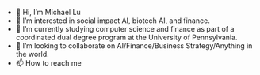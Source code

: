 - 👋 Hi, I’m Michael Lu
- 👀 I’m interested in social impact AI, biotech AI, and finance. 
- 🌱 I’m currently studying computer science and finance as part of a coordinated dual degree program at the University of Pennsylvania.
- 💞️ I’m looking to collaborate on AI/Finance/Business Strategy/Anything in the world.  
- 📫 How to reach me 

<!---
m1chael-lu/m1chael-lu is a ✨ special ✨ repository because its `README.md` (this file) appears on your GitHub profile.
You can click the Preview link to take a look at your changes.
--->

